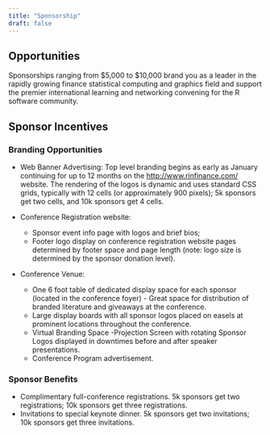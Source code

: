 ```yaml
---
title: "Sponsorship"
draft: false
---
```


## Opportunities

Sponsorships ranging from $5,000 to $10,000 brand you as a leader in the
rapidly growing finance statistical computing and graphics field and support
the premier international learning and networking convening for the R software
community.

## Sponsor Incentives

### Branding Opportunities

* Web Banner Advertising: Top level branding begins as early as January
continuing for up to 12 months on the http://www.rinfinance.com/ website.
The rendering of the logos is dynamic and uses standard CSS grids, typically
with 12 cells (or approximately 900 pixels); 5k sponsors get two cells, and
10k sponsors get 4 cells.

* Conference Registration website:

    * Sponsor event info page with logos and brief bios;
    * Footer logo display on conference registration website pages determined
    by footer space and page length (note: logo size is determined by the
    sponsor donation level).

* Conference Venue:
    * One 6 foot table of dedicated display space for each sponsor (located in
    the conference foyer) - Great space for distribution of branded literature
    and giveaways at the conference.
    * Large display boards with all sponsor logos placed on easels at prominent
    locations throughout the conference.
    * Virtual Branding Space -Projection Screen with rotating Sponsor Logos
    displayed in downtimes before and after speaker presentations.
    * Conference Program advertisement.

### Sponsor Benefits

* Complimentary full-conference registrations. 5k sponsors get two
registrations; 10k sponsors get three registrations.
* Invitations to special keynote dinner. 5k sponsors get two invitations;
10k sponsors get three invitations.

